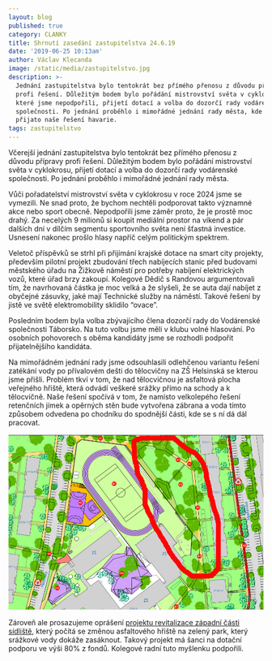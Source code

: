 ```yaml
---
layout: blog
published: true
category: CLANKY
title: Shrnutí zasedání zastupitelstva 24.6.19
date: '2019-06-25 10:13am'
author: Václav Klecanda
image: /static/media/zastupitelstvo.jpg
description: >-
  Jednání zastupitelstva bylo tentokrát bez přímého přenosu z důvodu přípravy
  profi řešení. Důležitým bodem bylo pořádání mistrovství světa v cyklokrosu,
  které jsme nepodpořili, přijetí dotací a volba do dozorčí rady vodárenské
  společnosti. Po jednání proběhlo i mimořádné jednání rady města, kde bylo
  přijato naše řešení havarie.
tags: zastupitelstvo
---
```

Včerejší jednání zastupitelstva bylo tentokrát bez přímého přenosu z důvodu přípravy profi řešení. Důležitým bodem bylo pořádání mistrovství světa v cyklokrosu, přijetí dotací a volba do dozorčí rady vodárenské společnosti. Po jednání proběhlo i mimořádné jednání rady města.

Vůči pořadatelství mistrovství světa v cyklokrosu v roce 2024 jsme se vymezili. Ne snad proto, že bychom nechtěli podporovat takto významné akce nebo sport obecně. Nepodpořili jsme záměr proto, že je prostě moc drahý. Za necelých 9 milionů si koupit mediální prostor na víkend a pár dalších dní v dílčím segmentu sportovního světa není šťastná investice. Usnesení nakonec prošlo hlasy napříč celým politickým spektrem.

Veletoč příspěvků se strhl při přijímání krajské dotace na smart city projekty, především pilotní projekt zbudování třech nabíjecích stanic před budovami městského úřadu na Žižkově náměstí pro potřeby nabíjení elektrických vozů, které úřad brzy zakoupí. Kolegové Dědič s Randovou argumentovali tím, že navrhovaná částka je moc velká a že slyšeli, že se auta dají nabíjet z obyčejné zásuvky, jaké mají Technické služby na náměstí. Takové řešení by jistě ve světě elektromobility sklidilo “ovace”. 

Posledním bodem byla volba zbývajícího člena dozorčí rady do Vodárenské společnosti Táborsko. Na tuto volbu jsme měli v klubu volné hlasování. Po osobních pohovorech s oběma kandidáty jsme se rozhodli podpořit přijatelnějšího kandidáta.

Na mimořádném jednání rady jsme odsouhlasili odlehčenou variantu řešení zatékání vody po přívalovém dešti do tělocvičny na ZŠ Helsinská se kterou jsme přišli. Problém tkví v tom, že nad tělocvičnou je asfaltová plocha veřejného hřiště, která odvádí veškeré srážky přímo na schody a k tělocvičně. Naše řešení spočívá v tom, že namísto velkolepého řešení retenčních jímek a opěrných stěn bude vytvořena zábrana a voda tímto způsobem odvedena po chodníku do spodnější části, kde se s ní dá dál pracovat. 

![Helsinská park - situace](/static/media/helsinskapark.jpg)

Zároveň ale prosazujeme oprášení [projektu revitalizace západní části sídliště](https://drive.google.com/drive/folders/1krG9RTJt-ZtZwyGXZCEwHiydfc_NzeFt), který počítá se změnou asfaltového hřiště na zelený park, který srážkové vody dokáže zasáknout. Takový projekt má šanci na dotační podporu ve výši 80% z fondů. Kolegové radní tuto myšlenku podpořili.
